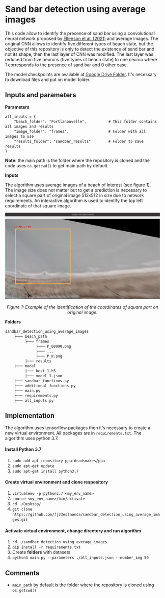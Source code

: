 # Sand bar detection using average images

This code allow to identify the presence of sand bar using a convolutional neural network proposed by [Ellenson et al. (2021)](https://github.com/anellenson/DeepBeachState) and average images. The original CNN allows to identify five different types of beach state, but the objective of this repository is only to detect the existence of sand bar and not its shape, then the last layer of CNN was modified. The last layer was reduced from five neurons (five types of beach state) to one neuron where 1 corresponds to the presence of sand bar and 0 other case.

The model checkpoints are available at [Google Drive Folder](https://drive.google.com/drive/folders/1w_kOFx7su7BONQdwQQwx9_V-4pj2-bAY?usp=sharing). It's necessary to download files and put on model folder.


## Inputs and parameters
**Parameters**
```
all_inputs = {
    "beach_folder": "Portlanouvelle",          # This folder contains all images and results
    "image_folder": "frames",                  # Folder with all images to use
    "results_folder": "sandbar_results"        # Folder to save results
}
```
**Note**: the main path is the folder where the repository is cloned and the code uses `os.getcwd()` to get main path by default.

**Inputs**

The algorithm uses average images of a beach of interest (see figure 1). The image size does not matter but to get a prediction is necessary to select a square part of original image 512x512 in size due to network requirements. An interactive algorithm is used to identify the top left coordinate of that square image.

<p align="center">
  <img src="figs/example_ave_img.png"  width="600" />
</p>
<p align="center">
    <em>Figure 1: Example of the identification of the coordinates of square part on original image.</em>
</p>

**Folders**
```
sandbar_detection_using_average_images
    ├─── beach_path
         ├─── frames
              ├─── P_00000.png
              ├─── ...
              ├─── P_N.png
         ├─── results
    ├─── model
         ├─── best_1.h5
         ├─── model_1.json
    ├─── sandbar_functions.py
    ├─── additional_functions.py
    ├─── main.py
    ├─── requirements.py
    ├─── all_inputs.py
```    

## Implementation
The algorithm uses tensorflow packages then it's necessary to create a new virtual environment. All packages are in `requirements.txt`. The algorithm uses python 3.7.

#### Install Python 3.7
1. `sudo add-apt-repository ppa:deadsnakes/ppa`
2. `sudo apt-get update`
3. `sudo apt-get install python3.7`

#### Create virtual environment and clone respository
1. `virtualenv -p python3.7 <my_env_name>`
2. `source <my_env_name>/bin/activate`
3. `cd ./Desktop/`
4. `git clone https://github.com/fj23eslaonda/sandbar_detection_using_average_images.git`

#### Activate virtual environment, change directory and run algorithm
1. `cd ./sandbar_detection_using_average_images`
2. `pip install -r requirements.txt`
3. Create **folders** with datasets
4. `python3 main.py --parameters ./all_inputs.json --number_img 50`

## Comments
- `main_path` by default is the folder where the repository is cloned using `os.getcwd()`

